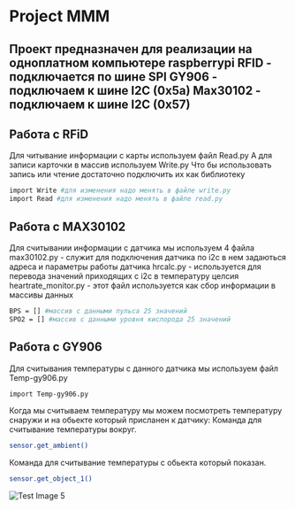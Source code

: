 # Project MMM
Проект предназначен для реализации на одноплатном компьютере raspberrypi
RFID - подключается по шине SPI 
GY906 - подключаем к шине I2C (0x5a)
Max30102 - подключаем к шине I2C (0x57)
---
## Работа с RFiD

Для читывание информации с карты используем файл Read.py
А для записи карточки в массив используем Write.py
Что бы использовать запись или чтение достаточно подключить их как библиотеку
```sh
import Write #для изменения надо менять в файле write.py
import Read #для изменения надо менять в файле read.py
```
## Работа с MAX30102
Для считывании информации с датчика мы используем 4 файла
max30102.py - служит для подключения датчика по i2c в нем задаються адреса и параметры работы датчика
hrcalc.py - используется для перевода значений приходящих с i2c в температуру целсия
heartrate_monitor.py - этот файл используется как сбор информации в массивы данных 
```sh
BPS = [] #массив с данными пульса 25 значений 
SPO2 = [] #массив с данными уровня кислорода 25 значений 
```
## Работа с GY906
Для считывания температуры с данного датчика мы используем файл Temp-gy906.py
```sh
import Temp-gy906.py
```
Когда мы считываем температуру мы можем посмотреть температуру снаружи и на обьекте который присланен к датчику:
Команда для считывание температуры вокруг.
```sh
sensor.get_ambient()
```
Команда для считывание температуры с обьекта который показан.
```sh
sensor.get_object_1()
```

![Test Image 5](https://www.raspberrypi.org/documentation/usage/gpio/images/GPIO-Pinout-Diagram-2.png)
